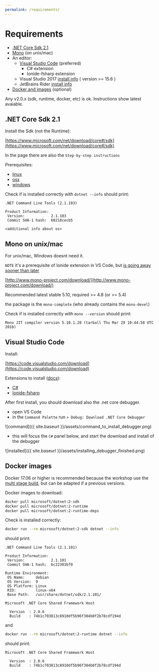 ```yaml
---
permalink: /requirements/
---
```


# Requirements

- [.NET Core Sdk 2.1](#dotnetsdk)
- [Mono](#mono) (on unix/mac)
- An editor:
  - [Visual Studio Code](#vscode) (preferred)
    - C# extension
    - Ionide-fsharp extension
  - Visual Studio 2017 [install info](https://docs.microsoft.com/en-us/dotnet/fsharp/get-started/get-started-visual-studio#installing-f) ( version >= 15.6 )
  - JetBrains Rider [install info](https://www.jetbrains.com/rider/)
- [Docker and images](#docker) (optional)

Any v2.0.x (sdk, runtime, docker, etc) is ok. Instructions show latest avaiable.

<a name="dotnetsdk"></a>
## .NET Core Sdk 2.1

Install the Sdk (not the Runtime):

[https://www.microsoft.com/net/download/core#/sdk](https://www.microsoft.com/net/download/core#/sdk)

In the page there are also the `Step-by-step instructions`

Prerequisites:

- [linux](https://docs.microsoft.com/en-us/dotnet/core/linux-prerequisites?tabs=netcore2x)
- [osx](https://docs.microsoft.com/en-us/dotnet/core/macos-prerequisites)
- [windows](https://docs.microsoft.com/en-us/dotnet/core/windows-prerequisites?tabs=netcore2x)

Check if is installed correctly with `dotnet --info` should print:

```
.NET Command Line Tools (2.1.103)

Product Information:
 Version:            2.1.103
 Commit SHA-1 hash:  60218cecb5

<additional info about os>
```

<a name="mono"></a>
## Mono on unix/mac

For unix/mac, Windows doesnt need it.

`NOTE` it's a prerequisite of Ionide extension in VS Code, but [is going away sooner than later](https://github.com/ionide/ionide-vscode-fsharp/wiki/Version-3.13.0#experimental---use-net-core-fsautocomplete)

[http://www.mono-project.com/download/](http://www.mono-project.com/download/)

Recommended latest stable 5.10, required >= 4.8 (or >= 5.4)

the package is the `mono-complete` (who already contains the `mono-devel`)

Check if is installed correctly with `mono --version` should print:

```
Mono JIT compiler version 5.10.1.20 (tarball Thu Mar 29 10:44:58 UTC 2018)
```

<a name="vscode"></a>
## Visual Studio Code

Install:

[https://code.visualstudio.com/download](https://code.visualstudio.com/download)

Extensions to install ([docs](https://code.visualstudio.com/docs/editor/extension-gallery)):

- [C#](https://marketplace.visualstudio.com/items?itemName=ms-vscode.csharp)
- [Ionide-fsharp](https://marketplace.visualstudio.com/items?itemName=Ionide.Ionide-fsharp)

After first install, you should download also the .net core debugger.

- open VS Code
- in the `Command Palette` run `> Debug: Download .NET Core Debugger`

![command]({{ site.baseurl }}/assets/command_to_install_debugger.png)

- this will focus the `C#` panel below, and start the download and install of the debugger

![installed]({{ site.baseurl }}/assets/installing_debugger_finished.png)

<a name="docker"></a>
## Docker images

Docker 17.06 or higher is recommended because the workshop use the [multi stage build](https://docs.docker.com/engine/userguide/eng-image/multistage-build/), but can be adapted if a previous versions.

Docker images to download:

```bash
docker pull microsoft/dotnet:2-sdk
docker pull microsoft/dotnet:2-runtime
docker pull microsoft/dotnet:2-runtime-deps
```

Check is installed correctly:

```bash
docker run --rm microsoft/dotnet:2-sdk dotnet --info
```

should print:

```
.NET Command Line Tools (2.1.101)

Product Information:
 Version:            2.1.101
 Commit SHA-1 hash:  6c22303bf0

Runtime Environment:
 OS Name:     debian
 OS Version:  9
 OS Platform: Linux
 RID:         linux-x64
 Base Path:   /usr/share/dotnet/sdk/2.1.101/

Microsoft .NET Core Shared Framework Host

  Version  : 2.0.6
  Build    : 74b1c703813c8910df5b96f304b0f2b78cdf194d
```

and

```bash
docker run --rm microsoft/dotnet:2-runtime dotnet --info
```

should print:

```
Microsoft .NET Core Shared Framework Host

  Version  : 2.0.6
  Build    : 74b1c703813c8910df5b96f304b0f2b78cdf194d
```

